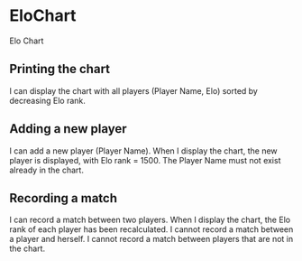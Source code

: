 # EloChart
Elo Chart

Printing the chart
------------------

I can display the chart with all players (Player Name, Elo) sorted by decreasing Elo rank.

Adding a new player
-------------------
I can add a new player (Player Name). 
When I display the chart, the new player is displayed, with Elo rank = 1500.
The Player Name must not exist already in the chart.

Recording a match
-----------------
I can record a match between two players.
When I display the chart, the Elo rank of each player has been recalculated.
I cannot record a match between a player and herself.
I cannot record a match between players that are not in the chart.

 

